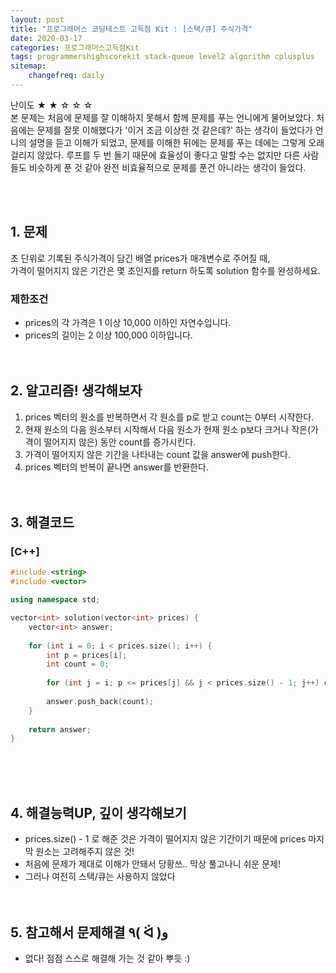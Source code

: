 ```yaml
---
layout: post
title: "프로그래머스 코딩테스트 고득점 Kit : [스택/큐] 주식가격"
date: 2020-03-17
categories: 프로그래머스고득점Kit
tags: programmershighscorekit stack-queue level2 algorithm cplusplus
sitemap:
    changefreq: daily
---
```


난이도 ★ ★ ☆ ☆ ☆  
본 문제는 처음에 문제를 잘 이해하지 못해서 함께 문제를 푸는 언니에게 물어보았다. 처음에는 문제를 잘못 이해했다가 '이거 조금 이상한 것 같은데?' 하는 생각이 들었다가 언니의 설명을 듣고 이해가 되었고, 문제를 이해한 뒤에는 문제를 푸는 데에는 그렇게 오래 걸리지 않았다. 루프를 두 번 돌기 때문에 효율성이 좋다고 말할 수는 없지만 다른 사람들도 비슷하게 푼 것 같아 완전 비효율적으로 문제를 푼건 아니라는 생각이 들었다.  
<br/>

<br/>

## 1. 문제
초 단위로 기록된 주식가격이 담긴 배열 prices가 매개변수로 주어질 때,  
가격이 떨어지지 않은 기간은 몇 초인지를 return 하도록 solution 함수를 완성하세요.

### 제한조건
- prices의 각 가격은 1 이상 10,000 이하인 자연수입니다.
- prices의 길이는 2 이상 100,000 이하입니다.
<br/><br/><br/>

## 2. 알고리즘! 생각해보자
1. prices 벡터의 원소를 반복하면서 각 원소를 p로 받고 count는 0부터 시작한다.  
2. 현재 원소의 다음 원소부터 시작해서 다음 원소가 현재 원소 p보다 크거나 작은(가격이 떨어지지 않은) 동안 count를 증가시킨다.  
3. 가격이 떨어지지 않은 기간을 나타내는 count 값을 answer에 push한다.  
4. prices 벡터의 반복이 끝나면 answer를 반환한다.  
<br/><br/>

## 3. 해결코드
### [C++]
```c++
#include <string>
#include <vector>

using namespace std;

vector<int> solution(vector<int> prices) {
    vector<int> answer;
    
    for (int i = 0; i < prices.size(); i++) {
        int p = prices[i];
        int count = 0;
        
        for (int j = i; p <= prices[j] && j < prices.size() - 1; j++) count ++;
        
        answer.push_back(count);
    }
    
    return answer;
}
```
<br/><br/><br/>

## 4. 해결능력UP, 깊이 생각해보기
- prices.size() - 1 로 해준 것은 가격이 떨어지지 않은 기간이기 때문에 prices 마지막 원소는 고려해주지 않은 것!
- 처음에 문제가 제대로 이해가 안돼서 당황쓰.. 막상 풀고나니 쉬운 문제!
- 그러나 여전히 스택/큐는 사용하지 않았다
<br/><br/><br/>

## 5. 참고해서 문제해결 ٩( ᐛ )و
- 없다! 점점 스스로 해결해 가는 것 같아 뿌듯 :)
<br/><br/><br/>